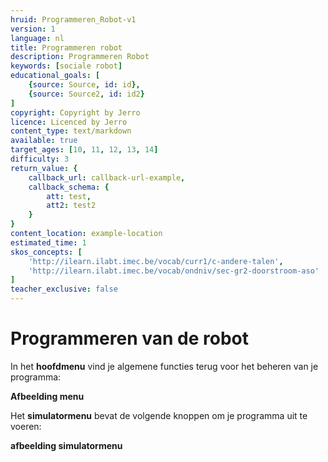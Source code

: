 ```yaml
---
hruid: Programmeren_Robot-v1
version: 1
language: nl
title: Programmeren robot
description: Programmeren Robot
keywords: [sociale robot]
educational_goals: [
    {source: Source, id: id}, 
    {source: Source2, id: id2}
]
copyright: Copyright by Jerro
licence: Licenced by Jerro
content_type: text/markdown
available: true
target_ages: [10, 11, 12, 13, 14]
difficulty: 3
return_value: {
    callback_url: callback-url-example,
    callback_schema: {
        att: test,
        att2: test2
    }
}
content_location: example-location
estimated_time: 1
skos_concepts: [
    'http://ilearn.ilabt.imec.be/vocab/curr1/c-andere-talen', 
    'http://ilearn.ilabt.imec.be/vocab/ondniv/sec-gr2-doorstroom-aso'
]
teacher_exclusive: false
---
```


# Programmeren van de robot

In het **hoofdmenu** vind je algemene functies terug voor het beheren van je programma:

**Afbeelding menu**

Het **simulatormenu** bevat de volgende knoppen om je programma uit te voeren:

**afbeelding simulatormenu**